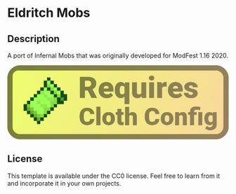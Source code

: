 # Eldritch Mobs

## Description

A port of Infernal Mobs that was originally developed for ModFest 1.16 2020.

![](https://raw.githubusercontent.com/Jab125/Jab125/main/imgs/requiredClothConfig.png)

## License

This template is available under the CC0 license. Feel free to learn from it and incorporate it in your own projects.


